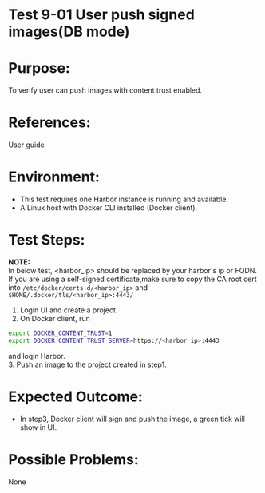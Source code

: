 Test 9-01 User push signed images(DB mode)
=======

# Purpose:

To verify user can push images with content trust enabled.

# References:
User guide

# Environment:

* This test requires one Harbor instance is running and available.  
* A Linux host with Docker CLI installed (Docker client).  

# Test Steps:
**NOTE:**  
In below test, <harbor_ip> should be replaced by your harbor's ip or FQDN. If you are using a self-signed certificate,make sure to copy the CA root cert into ```/etc/docker/certs.d/<harbor_ip>``` and ```$HOME/.docker/tls/<harbor_ip>:4443/```  

1. Login UI and create a project.  
2. On Docker client, run  
```sh
export DOCKER_CONTENT_TRUST=1
export DOCKER_CONTENT_TRUST_SERVER=https://<harbor_ip>:4443
```
and login Harbor.  
3. Push an image to the project created in step1.  


# Expected Outcome:

* In step3, Docker client will sign and push the image, a green tick will show in UI.  

# Possible Problems:
None
